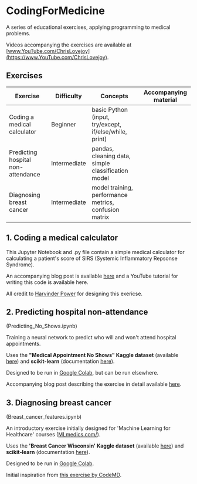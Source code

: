 # CodingForMedicine
A series of educational exercises, applying programming to medical problems.

Videos accompanying the exercises are available at [www.YouTube.com/ChrisLovejoy](https://www.YouTube.com/ChrisLovejoy).




## Exercises

| Exercise                           | Difficulty   | Concepts                                               | Accompanying material |
| ---------------------------------- | ------------ | ------------------------------------------------------ | --------------------- |
| Coding a medical calculator        | Beginner     | basic Python (input, try/except, if/else/while, print) |                       |
| Predicting hospital non-attendance | Intermediate | pandas, cleaning data, simple classification model     |                       |
| Diagnosing breast cancer           | Intermediate | model training, performance metrics, confusion matrix  |                       |


## 1. Coding a medical calculator
This Jupyter Notebook and .py file contain a simple medical calculator for calculating a patient's score of SIRS (Systemic Inflammatory Repsonse Syndrome).

An accompanying blog post is available [here](https://www.codemd.co.uk/sirs-calculator/) and a YouTube tutorial for writing this code is available here.

All credit to [Harvinder Power](https://github.com/harvinder-power) for designing this exericse.



## 2. Predicting hospital non-attendance
(Predicting_No_Shows.ipynb)

Training a neural network to predict who will and won't attend hospital appointments.

Uses the **"Medical Appointment No Shows" Kaggle dataset** (available [here](https://www.kaggle.com/joniarroba/noshowappointments/downloads/noshowappointments.zip/5)) and **scikit-learn** (documentation [here](https://scikit-learn.org/)).

Designed to be run in [Google Colab](https://colab.research.google.com/), but can be run elsewhere.

Accompanying blog post describing the exercise in detail available [here](https://chrislovejoy.me/no-shows/).



## 3. Diagnosing breast cancer
(Breast_cancer_features.ipynb)

An introductory exercise initially designed for 'Machine Learning for Healthcare' courses ([MLmedics.com/](https://MLmedics.com/)).

Uses the **'Breast Cancer Wisconsin' Kaggle dataset** (available [here](https://www.kaggle.com/uciml/breast-cancer-wisconsin-data/downloads/breast-cancer-wisconsin-data.zip/2)) and **scikit-learn** (documentation [here](https://scikit-learn.org/)).

Designed to be run in [Google Colab](https://colab.research.google.com/).

Initial inspiration from [this exercise by CodeMD](http://codemd.co.uk/data-science-with-breast-cancer-data/).

